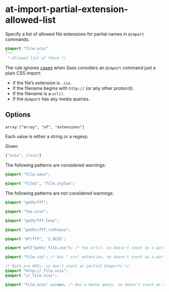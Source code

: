 # at-import-partial-extension-allowed-list

Specify a list of allowed file extensions for partial names in `@import` commands.

```scss
@import "file.scss"
/**           ↑
 * Allowed list of these */
```

The rule ignores [cases](https://sass-lang.com/documentation/at-rules/import) when Sass considers an `@import` command just a plain CSS import:

* If the file’s extension is `.css`.
* If the filename begins with `http://` (or any other protocol).
* If the filename is a `url()`.
* If the `@import` has any media queries.

## Options

`array`: `["array", "of", "extensions"]`

Each value is either a string or a regexp.

Given:

```js
["scss", /less/]
```

The following patterns are considered warnings:

```scss
@import "file.sass";
```

```scss
@import "file1", "file.stylus";
```

The following patterns are *not* considered warnings:

```scss
@import "path/fff";
```

```scss
@import "foo.scss";
```

```scss
@import "path/fff.less";
```

```scss
@import "path\\fff.ruthless";
```

```scss
@import "df/fff", '1.SCSS';
```

```scss
@import url("path/_file.css"); /* has url(), so doesn't count as a partial @import */
```

```scss
@import "file.css"; /* Has ".css" extension, so doesn't count as a partial @import */
```

```scss
/* Both are URIs, so don't count as partial @imports */
@import "http://_file.scss";
@import "//_file.scss";
```

```scss
@import "file.scss" screen; /* Has a media query, so doesn't count as a partial @import */
```
